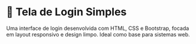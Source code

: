 # 🔐 Tela de Login Simples
Uma interface de login desenvolvida com HTML, CSS e Bootstrap, focada em layout responsivo e design limpo. Ideal como base para sistemas web.

